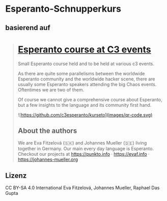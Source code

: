 # Esperanto-Schnupperkurs

## basierend auf

> # [Esperanto course at C3 events](https://github.com/c3esperanto/kurseto)
> 
> Small Esperanto course held and to be held at various c3 events.
> 
> As there are quite some parallelisms between the worldwide Esperanto community
> and the worldwide hacker scene, there are usually some Esperanto speakers
> attending the big Chaos events.  Oftentimes we are two of them.
> 
> Of course we cannot give a comprehensive course about Esperanto, but a few
> insights to the language and its community first hand.
> 
> ![https://github.com/c3esperanto/kurseto](images/qr-code.svg)
> 
> ## About the authors
> 
> We are Eva Fitzelová (🇸🇰) and Johannes Mueller (🇩🇪) living together in
> Germany. Our main every day language is Esperanto. Checkout our projects at
> https://punkto.info · https://evaf.info · https://johannes-mueller.org

## Lizenz

CC BY-SA 4.0 International Eva Fitzelová, Johannes Mueller, Raphael Das Gupta

